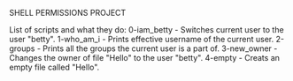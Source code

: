 SHELL PERMISSIONS PROJECT

List of scripts and what they do:
0-iam_betty - Switches current user to the user "betty".
1-who_am_i  - Prints effective username of the current user.
2-groups    - Prints all the groups the current user is a part of.
3-new_owner - Changes the owner of file "Hello" to the user "betty".
4-empty     - Creats an empty file called "Hello". 

